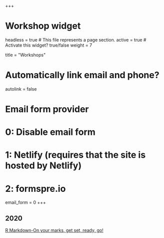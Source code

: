 +++
# Workshop widget
headless = true  # This file represents a page section.
active = true  # Activate this widget? true/false
weight = 7

title = "Workshops"

# Automatically link email and phone?
autolink = false

# Email form provider
#   0: Disable email form
#   1: Netlify (requires that the site is hosted by Netlify)
#   2: formspre.io
email_form = 0
+++

  
## 2020

 [R Markdown-On your marks, get set, ready, go!](https://rladiescolombo.netlify.app/talk/1_rmarkdown/)
